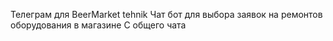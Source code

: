Телеграм для BeerMarket tehnik
Чат бот для выбора заявок на ремонтов оборудования в магазине С общего чата 

